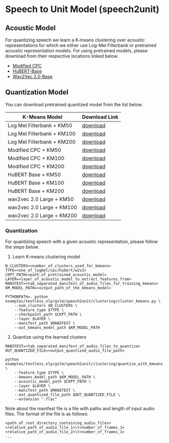 # Speech to Unit Model (speech2unit)

## Acoustic Model
For quantizing speech we learn a K-means clustering over acoustic representations for which we either use Log-Mel Filterbank or pretrained acoustic representation models. For using pretrained models, please download from their respective locations linked below.
* [Modified CPC](https://dl.fbaipublicfiles.com/textless_nlp/gslm/cpc/cpc_big_ll6kh_top_ctc.pt)
* [HuBERT-Base](https://dl.fbaipublicfiles.com/hubert/hubert_base_ls960.pt)
* [Wav2Vec 2.0-Base](https://dl.fbaipublicfiles.com/kairseq/wav2vec/wav2vec_vox_new.pt)

## Quantization Model
You can download pretrained quantized model from the list below.

K-Means Model | Download Link
|-|-
Log Mel Filterbank + KM50 | [download](https://dl.fbaipublicfiles.com/textless_nlp/gslm/logmel/km50/km.bin)
Log Mel Filterbank + KM100 | [download](https://dl.fbaipublicfiles.com/textless_nlp/gslm/logmel/km100/km.bin)
Log Mel Filterbank + KM200 | [download](https://dl.fbaipublicfiles.com/textless_nlp/gslm/logmel/km200/km.bin)
Modified CPC + KM50 | [download](https://dl.fbaipublicfiles.com/textless_nlp/gslm/cpc/km50/km.bin)
Modified CPC + KM100 | [download](https://dl.fbaipublicfiles.com/textless_nlp/gslm/cpc/km100/km.bin)
Modified CPC + KM200 | [download](https://dl.fbaipublicfiles.com/textless_nlp/gslm/cpc/km200/km.bin)
HuBERT Base + KM50 | [download](https://dl.fbaipublicfiles.com/textless_nlp/gslm/hubert/km50/km.bin)
HuBERT Base + KM100 | [download](https://dl.fbaipublicfiles.com/textless_nlp/gslm/hubert/km100/km.bin)
HuBERT Base + KM200 | [download](https://dl.fbaipublicfiles.com/textless_nlp/gslm/hubert/km200/km.bin)
wav2vec 2.0 Large + KM50 | [download](https://dl.fbaipublicfiles.com/textless_nlp/gslm/w2v2/km50/km.bin)
wav2vec 2.0 Large + KM100 | [download](https://dl.fbaipublicfiles.com/textless_nlp/gslm/w2v2/km100/km.bin)
wav2vec 2.0 Large + KM200 | [download](https://dl.fbaipublicfiles.com/textless_nlp/gslm/w2v2/km200/km.bin)

### Quantization
For quantizing speech with a given acoustic representation, please follow the steps below.
1. Learn K-means clustering model
```
N_CLUSTERS=<number_of_clusters_used_for_kmeans>
TYPE=<one_of_logmel/cpc/hubert/w2v2>
CKPT_PATH=<path_of_pretrained_acoustic_model>
LAYER=<layer_of_acoustic_model_to_extract_features_from>
MANIFEST=<tab_separated_manifest_of_audio_files_for_training_kmeans>
KM_MODEL_PATH=<output_path_of_the_kmeans_model>

PYTHONPATH=. python examples/textless_nlp/gslm/speech2unit/clustering/cluster_kmeans.py \
    --num_clusters $N_CLUSTERS \
    --feature_type $TYPE \
    --checkpoint_path $CKPT_PATH \
    --layer $LAYER \
    --manifest_path $MANIFEST \
    --out_kmeans_model_path $KM_MODEL_PATH
```
2. Quantize using the learned clusters
```
MANIFEST=<tab_separated_manifest_of_audio_files_to_quantize>
OUT_QUANTIZED_FILE=<output_quantized_audio_file_path>

python examples/textless_nlp/gslm/speech2unit/clustering/quantize_with_kmeans.py \
    --feature_type $TYPE \
    --kmeans_model_path $KM_MODEL_PATH \
    --acoustic_model_path $CKPT_PATH \
    --layer $LAYER \
    --manifest_path $MANIFEST \
    --out_quantized_file_path $OUT_QUANTIZED_FILE \
    --extension ".flac"
```

Note about the manifest file is a file with paths and length of input audio files. The format of the file is as follows:
```
<path_of_root_directory_containing_audio_files>
<relative_path_of_audio_file_1>\t<number_of_frames_1>
<relative_path_of_audio_file_2>\t<number_of_frames_1>
...
```

